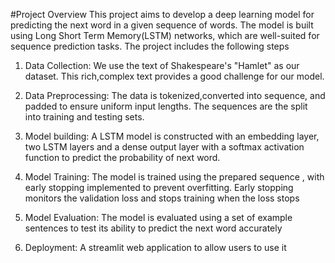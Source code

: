 #Project Overview
This project aims to develop a deep learning model for predicting the next word in a given sequence of words. The model is built using Long Short Term Memory(LSTM) networks, which are well-suited for sequence prediction tasks. The project includes the following steps

1. Data Collection: We use the text of Shakespeare's "Hamlet" as our dataset. This rich,complex text provides a good challenge for our model.

2. Data Preprocessing: The data is tokenized,converted into sequence, and padded to ensure uniform input lengths. The sequences are the split into training and testing sets.

3. Model building: A LSTM model is constructed with an embedding layer, two LSTM layers and a dense output layer with a softmax activation function to predict the probability of next word.

4. Model Training: The model is trained using the prepared sequence , with early stopping implemented to prevent overfitting. Early stopping monitors the validation loss and stops training when the loss stops

5. Model Evaluation: The model is evaluated using a set of example sentences to test its ability to predict the next word accurately

6. Deployment: A streamlit web application to allow users to use it